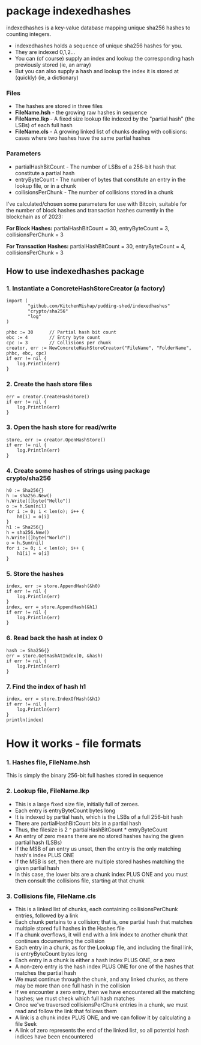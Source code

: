 # package indexedhashes
indexedhashes is a key-value database mapping unique sha256 hashes to counting integers.
- indexedhashes holds a sequence of unique sha256 hashes for you.
- They are indexed 0,1,2...
- You can (of course) supply an index and lookup the corresponding hash previously stored (ie, an array)
- But you can also supply a hash and lookup the index it is stored at (quickly) (ie, a dictionary)
### Files
- The hashes are stored in three files
- **FileName.hsh** - the growing raw hashes in sequence
- **FileName.lkp** - A fixed size lookup file indexed by the "partial hash" (the LSBs) of each full hash
- **FileName.cls** - A growing linked list of chunks dealing with collisions: cases where two hashes have the same partial hashes
### Parameters
- partialHashBitCount - The number of LSBs of a 256-bit hash that constitute a partial hash
- entryByteCount - The number of bytes that constitute an entry in the lookup file, or in a chunk
- collisionsPerChunk - The number of collisions stored in a chunk

I've calculated/chosen some parameters for use with Bitcoin,
suitable for the number of block hashes and transaction hashes currently in the blockchain as of 2023:

**For Block Hashes:**
partialHashBitCount = 30,
entryByteCount = 3,
collisionsPerChunk = 3

**For Transaction Hashes:**
partialHashBitCount = 30,
entryByteCount = 4,
collisionsPerChunk = 3

## How to use indexedhashes package
### 1. Instantiate a ConcreteHashStoreCreator (a factory)
```
import (
		"github.com/KitchenMishap/pudding-shed/indexedhashes"
        "crypto/sha256"
		"log"
)

phbc := 30      // Partial hash bit count
ebc := 4        // Entry byte count
cpc := 3        // Collisions per chunk
creator, err := NewConcreteHashStoreCreator("FileName", "FolderName", phbc, ebc, cpc)
if err != nil {
    log.Println(err)
}
```
### 2. Create the hash store files
```
err = creator.CreateHashStore()
if err != nil {
    log.Println(err)
}
```
### 3. Open the hash store for read/write
```
store, err := creator.OpenHashStore()
if err != nil {
    log.Println(err)
}
```
### 4. Create some hashes of strings using package crypto/sha256
```
h0 := Sha256{}
h := sha256.New()
h.Write([]byte("Hello"))
o := h.Sum(nil)
for i := 0; i < len(o); i++ {
    h0[i] = o[i]
}
h1 := Sha256{}
h = sha256.New()
h.Write([]byte("World"))
o = h.Sum(nil)
for i := 0; i < len(o); i++ {
    h1[i] = o[i]
}
```
### 5. Store the hashes
```
index, err := store.AppendHash(&h0)
if err != nil {
    log.Println(err)
}
index, err = store.AppendHash(&h1)
if err != nil {
    log.Println(err)
}
```
### 6. Read back the hash at index 0
```
hash := Sha256{}
err = store.GetHashAtIndex(0, &hash)
if err != nil {
    log.Println(err)
}
```
### 7. Find the index of hash h1
```
index, err = store.IndexOfHash(&h1)
if err != nil {
    log.Println(err)
}
println(index)
```
# How it works - file formats
### 1. Hashes file, FileName.hsh
This is simply the binary 256-bit full hashes stored in sequence
### 2. Lookup file, FileName.lkp
* This is a large fixed size file, initially full of zeroes.
* Each entry is entryByteCount bytes long
* It is indexed by partial hash, which is the LSBs of a full 256-bit hash
* There are partialHashBitCount bits in a partial hash
* Thus, the filesize is 2 ^ partialHashBitCount * entryByteCount
* An entry of zero means there are no stored hashes having the given partial hash (LSBs)
* If the MSB of an entry us unset, then the entry is the only matching hash's index PLUS ONE
* If the MSB is set, then there are multiple stored hashes matching the given partial hash
* In this case, the lower bits are a chunk index PLUS ONE and you must then consult the collisions file, starting at that chunk
### 3. Collisions file, FileName.cls
* This is a linked list of chunks, each containing collisionsPerChunk entries, followed by a link
* Each chunk pertains to a collision; that is, one partial hash that matches multiple stored full hashes in the Hashes file
* If a chunk overflows, it will end with a link index to another chunk that continues documenting the collision 
* Each entry in a chunk, as for the Lookup file, and including the final link, is entryByteCount bytes long
* Each entry in a chunk is either a hash index PLUS ONE, or a zero
* A non-zero entry is the hash index PLUS ONE for one of the hashes that matches the partial hash
* We must continue through the chunk, and any linked chunks, as there may be more than one full hash in the collision
* If we encounter a zero entry, then we have encountered all the matching hashes; we must check which full hash matches
* Once we've traversed collisionsPerChunk entries in a chunk, we must read and follow the link that follows them
* A link is a chunk index PLUS ONE, and we can follow it by calculating a file Seek
* A link of zero represents the end of the linked list, so all potential hash indices have been encountered